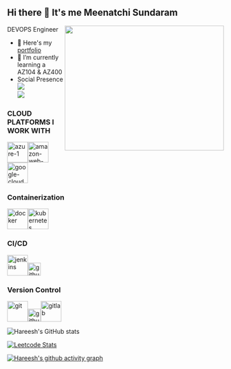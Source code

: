 ## Hi there 👋 It's me Meenatchi Sundaram

DEVOPS Engineer
<img align="right" width="370" height="290" src="https://i.pinimg.com/originals/47/f0/34/47f0342cec72b800463bf003eac1257e.gif">
- 🔭 Here's my [portfolio](https://hareesh.web.app/)                                                 
- 🌱 I’m currently learning a AZ104 & AZ400
- Social Presence
<br /> [<img src="https://img.shields.io/badge/LinkedIn-0077B5?style=for-the-badge&logo=linkedin&logoColor=white" />](www.linkedin.com/in/meenatchi-sundaram-276002318/) <br/> [<img src="https://img.shields.io/badge/instagram-d62976?style=for-the-badge&logo=instagram&logoColor=white" />](https://www.instagram.com/_aravind__004/)

### CLOUD PLATFORMS I WORK WITH
<img width="48" height="48" src="https://img.icons8.com/fluency/48/azure-1.png" alt="azure-1"/><img width="48" height="48" src="https://img.icons8.com/color/48/amazon-web-services.png" alt="amazon-web-services"/><img width="48" height="48" src="https://img.icons8.com/fluency/48/google-cloud.png" alt="google-cloud"/>

### Containerization
<img width="48" height="48" src="https://img.icons8.com/fluency/48/docker.png" alt="docker"/><img width="48" height="48" src="https://img.icons8.com/color/48/kubernetes.png" alt="kubernetes"/>

### CI/CD
<img width="48" height="48" src="https://img.icons8.com/color/48/jenkins.png" alt="jenkins"/><img width="30" height="30" src="https://img.icons8.com/ios-glyphs/30/github.png" alt="github"/>

### Version Control
<img width="48" height="48" src="https://img.icons8.com/color/48/git.png" alt="git"/><img width="30" height="30" src="https://img.icons8.com/ios-glyphs/30/github.png" alt="github"/><img width="48" height="48" src="https://img.icons8.com/color/48/gitlab.png" alt="gitlab"/>

![Hareesh's GitHub stats](https://github-readme-stats.vercel.app/api?username=hareesh-r&theme=dark&show_icons=true&&hide=issues,contribs)

[![Leetcode Stats](https://leetcard.jacoblin.cool/hareeshprogrammer?ext=contest&theme=dark)](https://leetcode.com/hareeshprogrammer)

[![Hareesh's github activity graph](https://github-readme-activity-graph.vercel.app/graph?username=hareesh-r&bg_color=000000&color=ffffff&line=51f565&point=ffffff&area=true&hide_border=true)](https://github.com/ashutosh00710/github-readme-activity-graph)